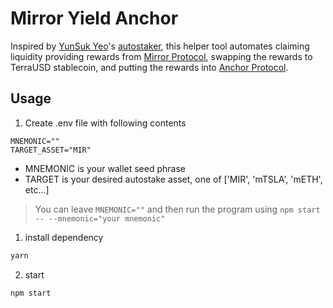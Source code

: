 # Mirror Yield Anchor

Inspired by [YunSuk Yeo](https://github.com/YunSuk-Yeo)'s [autostaker](https://github.com/YunSuk-Yeo/autostaker), this helper tool automates claiming liquidity providing rewards from [Mirror Protocol](https://mirror.finance), swapping the rewards to TerraUSD stablecoin, and putting the rewards into [Anchor Protocol](https://anchorprotocol.com).

## Usage

1. Create .env file with following contents

```env
MNEMONIC=""
TARGET_ASSET="MIR"
```  

* MNEMONIC is your wallet seed phrase
* TARGET is your desired autostake asset, one of ['MIR', 'mTSLA', 'mETH', etc...]

> You can leave `MNEMONIC=""` and then run the program using `npm start -- --mnemonic="your mnemonic"`

1. install dependency

```bash
yarn
```

2. start 

```bash
npm start
```
